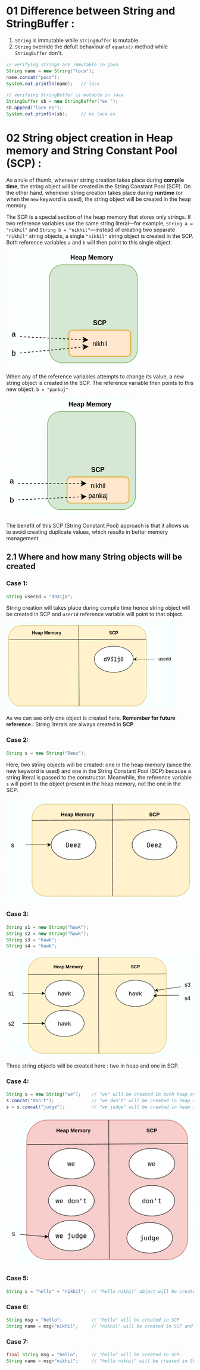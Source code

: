 # 01 Difference between String and StringBuffer :
1. `String` is immutable while `StringBuffer` is mutable.
2. `String` override the defult behaviour of `equals()` method while `StringBuffer` don't.

```java
// verifying strings are immutable in java
String name = new String("loco");
name.concat("poco");
System.out.println(name);   // loco
```
```java
// verifying StringBuffer is mutable in java
StringBuffer sb = new StringBuffer("es ");
sb.append("loce es");
System.out.println(sb);     // es loce es
```

# 02 String object creation in Heap memory and String Constant Pool (SCP) :
As a rule of thumb, whenever string creation takes place during **compile time**, the string object will be created in the String Constant Pool (SCP). On the other hand, whenever string creation takes place during **runtime** (or when the `new` keyword is used), the string object will be created in the heap memory.

The SCP is a special section of the heap memory that stores only strings. If two reference variables use the same string literal—for example, `String a = "nikhil"` and `String b = "nikhil"`—instead of creating two separate `"nikhil"` string objects, a single `"nikhil"` string object is created in the SCP. Both reference variables `a` and `b` will then point to this single object.

![Alt](./images/heap_vs_scp.png)

When any of the reference variables attempts to change its value, a new string object is created in the SCP. The reference variable then points to this new object.
`b = "pankaj"`

![Alt](./images/heap_vs_SCP.png)

The benefit of this SCP (String Constant Pool) approach is that it allows us to avoid creating duplicate values, which results in better memory management.

## 2.1 Where and how many String objects will be created 
### Case 1:
```java
String userId = "d931j8";
```
String creation will takes place during compile time hence string object will be created in SCP and `userId` reference variable will point to that object.

![Alt](./images/1.png)

As we can see only one object is created here. 
**Remember for future reference :** String literals are always created in **SCP**.

### Case 2: 
```java
String s = new String("Deez");
```
Here, two string objects will be created: one in the heap memory (since the new keyword is used) and one in the String Constant Pool (SCP) because a string literal is passed to the constructor. Meanwhile, the reference variable `s` will point to the object present in the heap memory, not the one in the SCP.

![Alt](./images/2.png)

### Case 3:
```java
String s1 = new String("hawk");
String s2 = new String("hawk");
String s3 = "hawk";
String s4 = "hawk";
```

![Alt](./images/3.png)

Three string objects will be created here : two in heap and one in SCP. 

### Case 4:
```java
String s = new String("we");    // "we" will be created in both heap and SCP.
s.concat("don't");              // "we don't" will be created in heap and "don't" in SCP.
s = s.concat("judge");          // "we judge" will be created in heap and "judge" in SCP.
```

![Alt](./images/4.png)

### Case 5: 
```java
String s = "hello" + "nikhil";  // "hello nikhil" object will be created in SCP
```
### Case 6:
```java
String msg = "hello";           // "hello" will be created in SCP
String name = msg+"nikhil";     // "nikhil" will be created in SCP and "hello nikhil" will be created in heap.
```

### Case 7: 
```java
final String msg = "hello";     // "hello" will be created in SCP.
String name = msg+"nikhil";     // "hello nikhil" will be created in SCP.
```

